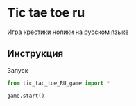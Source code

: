 # Tic tae toe ru

Игра крестики нолики на русском языке

## Инструкция

Запуск

```python
from tic_tac_toe_RU_game import *

game.start()
```